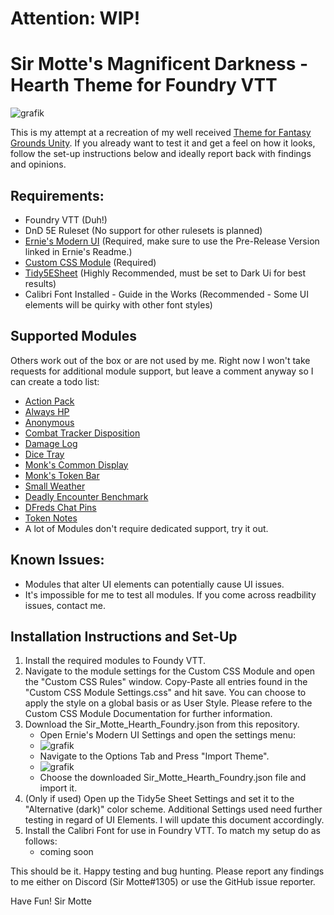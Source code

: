 # Attention: WIP!


# Sir Motte's Magnificent Darkness - Hearth Theme for Foundry VTT
![grafik](https://user-images.githubusercontent.com/82598692/206671747-330cc503-33ea-47ca-b049-1a0a63d2c85c.png)

This is my attempt at a recreation of my well received [Theme for Fantasy Grounds Unity](https://github.com/SirMotte/FGU-Theme-Hearth).
If you already want to test it and get a feel on how it looks, follow the set-up instructions below and ideally report back with findings and opinions.

## Requirements:
- Foundry VTT (Duh!)
- DnD 5E Ruleset (No support for other rulesets is planned)
- [Ernie's Modern UI](https://github.com/ernieayala/ernies-modern-layout) (Required, make sure to use the Pre-Release Version linked in Ernie's Readme.)
- [Custom CSS Module](https://github.com/cswendrowski/FoundryVTT-Custom-CSS) (Required)
- [Tidy5ESheet](https://github.com/sdenec/tidy5e-sheet) (Highly Recommended, must be set to Dark Ui for best results)
- Calibri Font Installed - Guide in the Works (Recommended - Some UI elements will be quirky with other font styles)

## Supported Modules
Others work out of the box or are not used by me. Right now I won't take requests for additional module support, but leave a comment anyway so I can create a todo list:

- [Action Pack](https://github.com/teroparvinen/foundry-action-pack)
- [Always HP](https://github.com/ironmonk88/always-hp)
- [Anonymous](https://github.com/reonZ/anonymous)
- [Combat Tracker Disposition](https://github.com/LebombJames/combat-tracker-disposition)
- [Damage Log](https://github.com/cs96and/FoundryVTT-damage-log)
- [Dice Tray](https://gitlab.com/asacolips-projects/foundry-mods/foundry-vtt-dice-calculator)
- [Monk's Common Display](https://github.com/ironmonk88/monks-common-display)
- [Monk's Token Bar](https://github.com/ironmonk88/monks-tokenbar)
- [Small Weather](https://github.com/LeafWulf/smallweather)
- [Deadly Encounter Benchmark](https://github.com/snshatto/deadly-encounter-benchmark)
- [DFreds Chat Pins](https://github.com/DFreds/dfreds-chat-pins)
- [Token Notes](https://wiki.theripper93.com/premium/token-notes)
- A lot of Modules don't require dedicated support, try it out.

## Known Issues:
- Modules that alter UI elements can potentially cause UI issues.
- It's impossible for me to test all modules. If you come across readbility issues, contact me.

## Installation Instructions and Set-Up

1. Install the required modules to Foundy VTT.
2. Navigate to the module settings for the Custom CSS Module and open the "Custom CSS Rules" window. Copy-Paste all entries found in the "Custom CSS Module Settings.css" and hit save. You can choose to apply the style on a global basis or as User Style. Please refere to the Custom CSS Module Documentation for further information.
3. Download the Sir_Motte_Hearth_Foundry.json from this repository.
   - Open Ernie's Modern UI Settings and open the settings menu:
   - ![grafik](https://user-images.githubusercontent.com/82598692/209413448-ac9d63a4-e74f-4050-ba98-a7400adcefcc.png)
   - Navigate to the Options Tab and Press "Import Theme".
   - ![grafik](https://user-images.githubusercontent.com/82598692/209413563-291edba9-3949-4a65-bf66-0b9ab4297828.png)
   - Choose the downloaded Sir_Motte_Hearth_Foundry.json file and import it.
4. (Only if used) Open up the Tidy5e Sheet Settings and set it to the "Alternative (dark)" color scheme. Additional Settings used need further testing in regard of UI Elements. I will update this document accordingly.
5. Install the Calibri Font for use in Foundry VTT. To match my setup do as follows:
   - coming soon

This should be it. Happy testing and bug hunting. Please report any findings to me either on Discord (Sir Motte#1305) or use the GitHub issue reporter.

Have Fun!
Sir Motte




